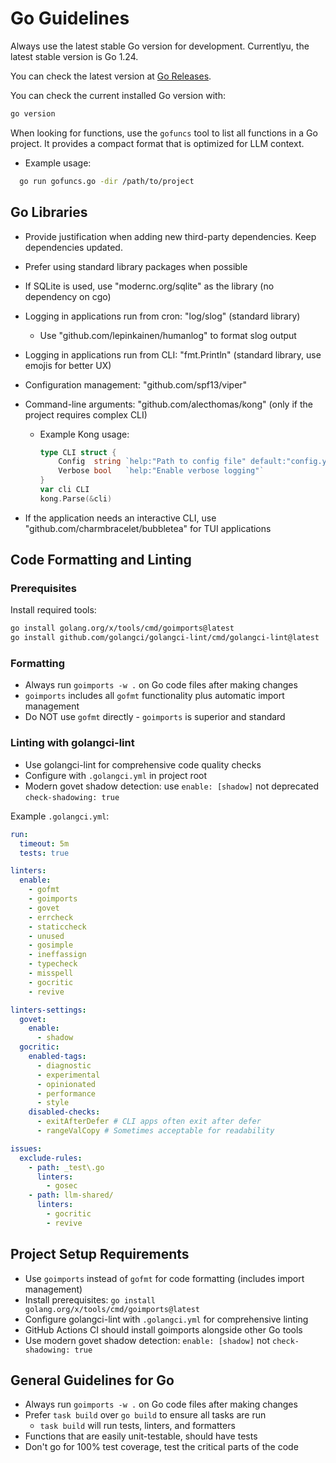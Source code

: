 # Go Guidelines

Always use the latest stable Go version for development. Currentlyu, the latest stable version is Go 1.24.

You can check the latest version at [Go Releases](https://go.dev/dl/).

You can check the current installed Go version with:

```bash
go version
```

When looking for functions, use the `gofuncs` tool to list all functions in a Go project. It provides a compact format that is optimized for LLM context.

- Example usage:

```bash
  go run gofuncs.go -dir /path/to/project
```

## Go Libraries

- Provide justification when adding new third-party dependencies. Keep dependencies updated.
- Prefer using standard library packages when possible
- If SQLite is used, use "modernc.org/sqlite" as the library (no dependency on cgo)
- Logging in applications run from cron: "log/slog" (standard library)
  - Use "github.com/lepinkainen/humanlog" to format slog output
- Logging in applications run from CLI: "fmt.Println" (standard library, use emojis for better UX)
- Configuration management: "github.com/spf13/viper"
- Command-line arguments: "github.com/alecthomas/kong" (only if the project requires complex CLI)

  - Example Kong usage:

    ```go
    type CLI struct {
        Config  string `help:"Path to config file" default:"config.yaml"`
        Verbose bool   `help:"Enable verbose logging"`
    }
    var cli CLI
    kong.Parse(&cli)
    ```

- If the application needs an interactive CLI, use "github.com/charmbracelet/bubbletea" for TUI applications

## Code Formatting and Linting

### Prerequisites

Install required tools:

```bash
go install golang.org/x/tools/cmd/goimports@latest
go install github.com/golangci/golangci-lint/cmd/golangci-lint@latest
```

### Formatting

- Always run `goimports -w .` on Go code files after making changes
- `goimports` includes all `gofmt` functionality plus automatic import management
- Do NOT use `gofmt` directly - `goimports` is superior and standard

### Linting with golangci-lint

- Use golangci-lint for comprehensive code quality checks
- Configure with `.golangci.yml` in project root
- Modern govet shadow detection: use `enable: [shadow]` not deprecated `check-shadowing: true`

Example `.golangci.yml`:

```yaml
run:
  timeout: 5m
  tests: true

linters:
  enable:
    - gofmt
    - goimports
    - govet
    - errcheck
    - staticcheck
    - unused
    - gosimple
    - ineffassign
    - typecheck
    - misspell
    - gocritic
    - revive

linters-settings:
  govet:
    enable:
      - shadow
  gocritic:
    enabled-tags:
      - diagnostic
      - experimental
      - opinionated
      - performance
      - style
    disabled-checks:
      - exitAfterDefer # CLI apps often exit after defer
      - rangeValCopy # Sometimes acceptable for readability

issues:
  exclude-rules:
    - path: _test\.go
      linters:
        - gosec
    - path: llm-shared/
      linters:
        - gocritic
        - revive
```

## Project Setup Requirements

- Use `goimports` instead of `gofmt` for code formatting (includes import management)
- Install prerequisites: `go install golang.org/x/tools/cmd/goimports@latest`
- Configure golangci-lint with `.golangci.yml` for comprehensive linting
- GitHub Actions CI should install goimports alongside other Go tools
- Use modern govet shadow detection: `enable: [shadow]` not `check-shadowing: true`

## General Guidelines for Go

- Always run `goimports -w .` on Go code files after making changes
- Prefer `task build` over `go build` to ensure all tasks are run
  - `task build` will run tests, linters, and formatters
- Functions that are easily unit-testable, should have tests
- Don't go for 100% test coverage, test the critical parts of the code
